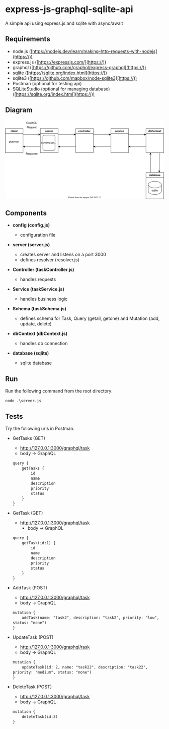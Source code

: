 # express-js-graphql-sqlite-api

A simple api using express.js and sqlite with async/await

## Requirements

* node.js ([https://nodejs.dev/learn/making-http-requests-with-nodejs](https://))
* express.js ([https://expressjs.com/](https://))
* graphql ([https://github.com/graphql/express-graphql](https://))
* sqlite ([https://sqlite.org/index.html](https://))
* sqlite3 ([https://github.com/mapbox/node-sqlite3](https://))
* Postman (optional for testing api)
* SQLiteStudio (optional for managing database) ([https://sqlite.org/index.html](https://))

## Diagram

![Alt text](./diagram.svg)

## Components

* **config (config.js)**

  - configuration file
* **server (server.js)**

  - creates server and listens on a port 3000
  - defines resolver (resolver.js)
* **Controller (taskController.js)**

  - handles requests
* **Service (taskService.js)**

  - handles business logic
* **Schema (taskSchema.js)**

  - defines schema for Task, Query (getall, getone) and Mutation (add, update, delete)
* **dbContext (dbContext.js)**

  - handles db connection
* **database (sqlite)**

  - sqlite database

## Run

Run the following command from the root directory:

```
node .\server.js
```

## Tests

Try the following urls in Postman.

* GetTasks (GET)

  * http://127.0.0.1:3000/graphql/task
  * body -> GraphQL
  ```
  query {
      getTasks {
          id
          name
          description
          priority
          status
      }
  }
  ```

* GetTask (GET)

  * http://127.0.0.1:3000/graphql/task
    * body -> GraphQL
  ```
  query {
      getTask(id:1) {
          id
          name
          description
          priority
          status
      }
  }
  ```

* AddTask (POST)

  * http://127.0.0.1:3000/graphql/task
  * body -> GraphQL
  ```
  mutation {
      addTask(name: "task2", description: "task2", priority: "low", status: "none")    
  }
  ```
* UpdateTask (POST)

  * http://127.0.0.1:3000/graphql/task
  * body -> GraphQL
  ```
  mutation {
      updateTask(id: 2, name: "task22", description: "task22", priority: "medium", status: "none")    
  }
  ```
* DeleteTask (POST)

  * http://127.0.0.1:3000/graphql/task
  * body -> GraphQL
  ```
  mutation {
      deleteTask(id:3)    
  }
  ```
